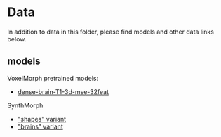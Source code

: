 # Data

In addition to data in this folder, please find models and other data links below.

## models

VoxelMorph pretrained models:
- [dense-brain-T1-3d-mse-32feat](http://surfer.nmr.mgh.harvard.edu/ftp/data/voxelmorph/models/vxm_dense_brain_T1_3D_mse.h5)

SynthMorph
- ["shapes" variant](https://surfer.nmr.mgh.harvard.edu/ftp/data/voxelmorph/synthmorph/shapes-dice-vel-3-res-8-16-32-256f.h5)
- ["brains" variant](https://surfer.nmr.mgh.harvard.edu/ftp/data/voxelmorph/synthmorph/brains-dice-vel-0.5-res-16-256f.h5)
